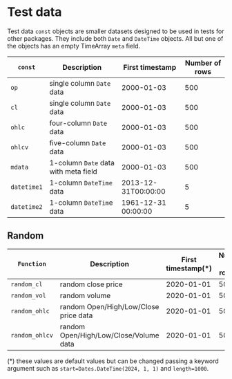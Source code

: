 # Test data

Test data `const` objects are smaller datasets designed to be used in
tests for other packages. They include both `Date` and `DateTime`
objects. All but one of the objects has an empty TimeArray `meta` field.

| `const`     | Description                          | First timestamp     |   Number of rows
|-------------|--------------------------------------|---------------------|-----------------
| `op`        | single column `Date` data            | 2000-01-03          |   500
| `cl`        | single column `Date` data            | 2000-01-03          |   500
| `ohlc`      | four-column `Date` data              | 2000-01-03          |   500
| `ohlcv`     | five-column `Date` data              | 2000-01-03          |   500
| `mdata`     | 1-column `Date` data with meta field | 2000-01-03          |   500
| `datetime1` | 1-column `DateTime` data             | 2013-12-31T00:00:00 |   5
| `datetime2` | 1-column `DateTim`e data             | 1961-12-31 00:00:00 |   5

## Random

| `Function`     | Description                            | First timestamp(*)  |   Number of rows(*)
|----------------|----------------------------------------|---------------------|-----------------
| `random_cl`    | random close price                     | 2020-01-01          |   500
| `random_vol`   | random volume                          | 2020-01-01          |   500
| `random_ohlc`  | random Open/High/Low/Close price data  | 2020-01-01          |   500
| `random_ohlcv` | random Open/High/Low/Close/Volume data | 2020-01-01          |   500

(*) these values are default values but can be changed passing a keyword argument such as `start=Dates.DateTime(2024, 1, 1)` and `length=1000`.
